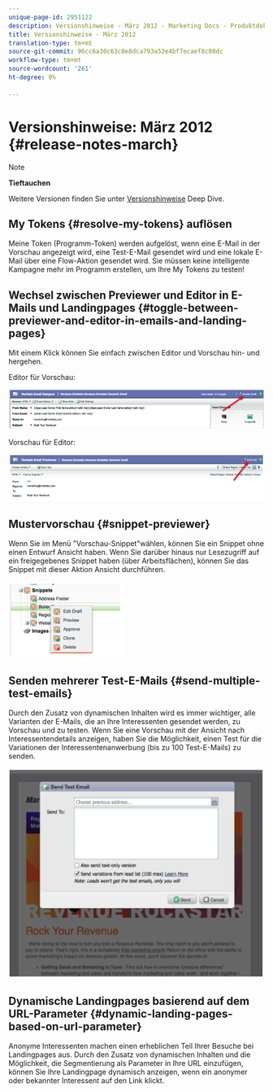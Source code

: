 ```yaml
---
unique-page-id: 2951122
description: Versionshinweise - März 2012 - Marketing Docs - Produktdokumentation
title: Versionshinweise - März 2012
translation-type: tm+mt
source-git-commit: 96cc6a30c63c8e8dca793a52e4bf7ecaef8c08dc
workflow-type: tm+mt
source-wordcount: '261'
ht-degree: 0%

---
```



# Versionshinweise: März 2012 {#release-notes-march}

>[!NOTE]
>
>**Tieftauchen**
>
>Weitere Versionen finden Sie unter [Versionshinweise](http://docs.marketo.com/display/docs/release+notes) Deep Dive.
>
>## My Tokens {#resolve-my-tokens} auflösen

Meine Token (Programm-Token) werden aufgelöst, wenn eine E-Mail in der Vorschau angezeigt wird, eine Test-E-Mail gesendet wird und eine lokale E-Mail über eine Flow-Aktion gesendet wird. Sie müssen keine intelligente Kampagne mehr im Programm erstellen, um Ihre My Tokens zu testen!

## Wechsel zwischen Previewer und Editor in E-Mails und Landingpages {#toggle-between-previewer-and-editor-in-emails-and-landing-pages}

Mit einem Klick können Sie einfach zwischen Editor und Vorschau hin- und hergehen.

Editor für Vorschau:

![](assets/image2014-9-23-10-3a0-3a13.png)

Vorschau für Editor:

![](assets/image2014-9-23-10-3a0-3a25.png)

## Mustervorschau {#snippet-previewer}

Wenn Sie im Menü &quot;Vorschau-Snippet&quot;wählen, können Sie ein Snippet ohne einen Entwurf Ansicht haben. Wenn Sie darüber hinaus nur Lesezugriff auf ein freigegebenes Snippet haben (über Arbeitsflächen), können Sie das Snippet mit dieser Aktion Ansicht durchführen.

![](assets/image2014-9-23-10-3a0-3a37.png)

## Senden mehrerer Test-E-Mails {#send-multiple-test-emails}

Durch den Zusatz von dynamischen Inhalten wird es immer wichtiger, alle Varianten der E-Mails, die an Ihre Interessenten gesendet werden, zu Vorschau und zu testen. Wenn Sie eine Vorschau mit der Ansicht nach Interessentendetails anzeigen, haben Sie die Möglichkeit, einen Test für die Variationen der Interessentenanwerbung (bis zu 100 Test-E-Mails) zu senden.

![](assets/image2014-9-23-10-3a0-3a50.png)

## Dynamische Landingpages basierend auf dem URL-Parameter {#dynamic-landing-pages-based-on-url-parameter}

Anonyme Interessenten machen einen erheblichen Teil Ihrer Besuche bei Landingpages aus. Durch den Zusatz von dynamischen Inhalten und die Möglichkeit, die Segmentierung als Parameter in Ihre URL einzufügen, können Sie Ihre Landingpage dynamisch anzeigen, wenn ein anonymer oder bekannter Interessent auf den Link klickt.
